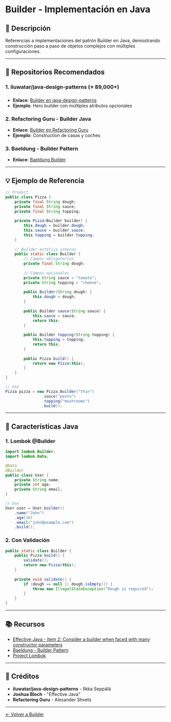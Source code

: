 # Builder - Implementación en Java

## 📖 Descripción

Referencias a implementaciones del patrón Builder en Java, demostrando construcción paso a paso de objetos complejos con múltiples configuraciones.

---

## 🌟 Repositorios Recomendados

### 1. **iluwatar/java-design-patterns** (⭐ 89,000+)
- **Enlace**: [Builder en java-design-patterns](https://github.com/iluwatar/java-design-patterns/tree/master/builder)
- **Ejemplo**: Hero builder con múltiples atributos opcionales

### 2. **Refactoring Guru - Builder Java**
- **Enlace**: [Builder en Refactoring Guru](https://refactoring.guru/design-patterns/builder/java/example)
- **Ejemplo**: Construction de casas y coches

### 3. **Baeldung - Builder Pattern**
- **Enlace**: [Baeldung Builder](https://www.baeldung.com/creational-design-patterns#builder)

---

## 💡 Ejemplo de Referencia

```java
// Product
public class Pizza {
    private final String dough;
    private final String sauce;
    private final String topping;
    
    private Pizza(Builder builder) {
        this.dough = builder.dough;
        this.sauce = builder.sauce;
        this.topping = builder.topping;
    }
    
    // Builder estático interno
    public static class Builder {
        // Campos obligatorios
        private final String dough;
        
        // Campos opcionales
        private String sauce = "tomato";
        private String topping = "cheese";
        
        public Builder(String dough) {
            this.dough = dough;
        }
        
        public Builder sauce(String sauce) {
            this.sauce = sauce;
            return this;
        }
        
        public Builder topping(String topping) {
            this.topping = topping;
            return this;
        }
        
        public Pizza build() {
            return new Pizza(this);
        }
    }
}

// Uso
Pizza pizza = new Pizza.Builder("thin")
                .sauce("pesto")
                .topping("mushrooms")
                .build();
```

---

## 🔧 Características Java

### 1. Lombok @Builder
```java
import lombok.Builder;
import lombok.Data;

@Data
@Builder
public class User {
    private String name;
    private int age;
    private String email;
}

// Uso
User user = User.builder()
    .name("John")
    .age(30)
    .email("john@example.com")
    .build();
```

### 2. Con Validación
```java
public static class Builder {
    public Pizza build() {
        validate();
        return new Pizza(this);
    }
    
    private void validate() {
        if (dough == null || dough.isEmpty()) {
            throw new IllegalStateException("Dough is required");
        }
    }
}
```

---

## 📚 Recursos

- [Effective Java - Item 2: Consider a builder when faced with many constructor parameters](https://www.amazon.com/Effective-Java-Joshua-Bloch/dp/0134685997)
- [Baeldung - Builder Pattern](https://www.baeldung.com/creational-design-patterns#builder)
- [Project Lombok](https://projectlombok.org/)

---

## 🙏 Créditos

- **iluwatar/java-design-patterns** - Ilkka Seppälä
- **Joshua Bloch** - "Effective Java"
- **Refactoring Guru** - Alexander Shvets

---

[← Volver a Builder](../README.md)

